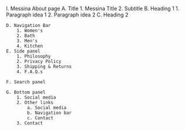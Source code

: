 I. Messina About page
	A. Title
		1. Messina Title
		2. Subtitle
	B. Heading 1
		1. Paragraph idea 1
		2. Paragraph idea 2
	C. Heading 2

	D. Navigation Bar
		1. Women's
		2. Bath
		3. Men's
		4. Kitchen
	E. Side panel
		1. Philosophy
		2. Privacy Policy
		3. Shipping & Returns
		4. F.A.Q.s

	F. Search panel

	G. Bottom panel
		1. Social media
		2. Other links
			a. Social media
			b. Navigation bar
			c. Contact
		3. Contact
		

